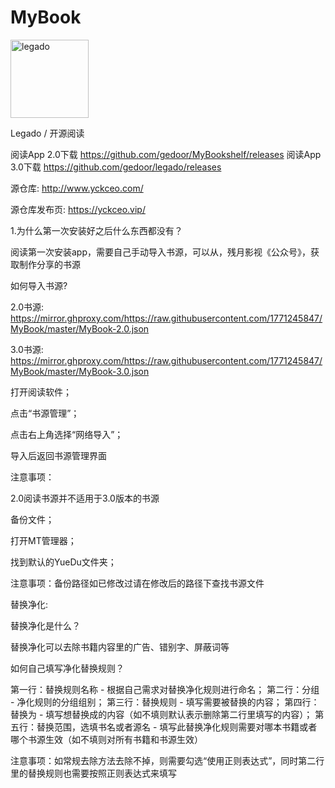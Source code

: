 # MyBook

<img width="125" height="125" src="https://github.com/gedoor/legado/raw/master/app/src/main/res/mipmap-xxxhdpi/ic_launcher.png" alt="legado"/>  
  
Legado / 开源阅读

阅读App 2.0下载 https://github.com/gedoor/MyBookshelf/releases
阅读App 3.0下载 https://github.com/gedoor/legado/releases

源仓库: http://www.yckceo.com/

源仓库发布页: https://yckceo.vip/

1.为什么第一次安装好之后什么东西都没有？

阅读第一次安装app，需要自己手动导入书源，可以从，残月影视《公众号》，获取制作分享的书源

如何导入书源?

2.0书源: https://mirror.ghproxy.com/https://raw.githubusercontent.com/1771245847/MyBook/master/MyBook-2.0.json

3.0书源: https://mirror.ghproxy.com/https://raw.githubusercontent.com/1771245847/MyBook/master/MyBook-3.0.json

打开阅读软件；

点击“书源管理”；

点击右上角选择“网络导入”；

导入后返回书源管理界面

注意事项：

2.0阅读书源并不适用于3.0版本的书源

备份文件；

打开MT管理器；

找到默认的YueDu文件夹；

注意事项：备份路径如已修改过请在修改后的路径下查找书源文件

替换净化:

替换净化是什么？

替换净化可以去除书籍内容里的广告、错别字、屏蔽词等

如何自己填写净化替换规则？

第一行：替换规则名称 - 根据自己需求对替换净化规则进行命名；
第二行：分组 - 净化规则的分组组别；
第三行：替换规则 - 填写需要被替换的内容；
第四行：替换为 - 填写想替换成的内容（如不填则默认表示删除第二行里填写的内容）；
第五行：替换范围，选填书名或者源名 - 填写此替换净化规则需要对哪本书籍或者哪个书源生效（如不填则对所有书籍和书源生效）

注意事项：如常规去除方法去除不掉，则需要勾选“使用正则表达式”，同时第二行里的替换规则也需要按照正则表达式来填写
